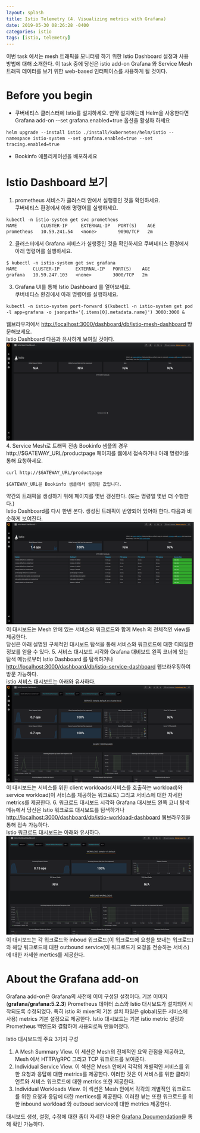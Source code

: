 ```yaml
---
layout: splash
title: Istio Telemetry (4. Visualizing metrics with Grafana)
date: 2019-05-30 08:26:28 -0400
categories: istio 
tags: [istio, telemetry]
---
```


이번 task 에서는 mesh 트래픽을 모니터링 하기 위한 Istio Dashboard 설정과 사용 방법에 대해 소개한다.
이 task 중에 당신은 istio add-on Grafana 와 Service Mesh 트래픽 데이터를 보기 위한 web-based 인터페이스를 사용하게 될 것이다.

# Before you begin
- 쿠버네티스 클러스터에 Istio를 설치하세요. 만약 설치하는데 Helm을 사용한다면 Grafana add-on --set grafana.enabled=true 옵션을 활성화 하세요
```
helm upgrade --install istio ./install/kubernetes/helm/istio --namespace istio-system --set grafana.enabled=true --set tracing.enabled=true 
```
- Bookinfo 애플리케이션을 배포하세요

# Istio Dashboard 보기
1. prometheus 서비스가 클러스터 안에서 실행중인 것을 확인하세요.  
쿠버네티스 환경에서 아래 명령어를 실행하세요.
```
kubectl -n istio-system get svc prometheus
NAME         CLUSTER-IP     EXTERNAL-IP   PORT(S)    AGE
prometheus   10.59.241.54   <none>        9090/TCP   2m
```
2. 클러스터에서 Grafana 서비스가 실행중인 것을 확인하세요
쿠버네티스 환경에서 아래 명령어를 실행하세요.
```
$ kubectl -n istio-system get svc grafana
NAME      CLUSTER-IP      EXTERNAL-IP   PORT(S)    AGE
grafana   10.59.247.103   <none>        3000/TCP   2m
```
3. Grafana UI를 통해 Istio Dashboard 를 열어보세요.  
쿠버네티스 환경에서 아래 명령어를 실행하세요.
```
kubectl -n istio-system port-forward $(kubectl -n istio-system get pod -l app=grafana -o jsonpath='{.items[0].metadata.name}') 3000:3000 &
```
웹브라우저에서 [http://localhost:3000/dashboard/db/istio-mesh-dashboard](http://localhost:3000/dasboard/db/istio-mesh-dashboard) 방문해보세요.  
Istio Dashboard 다음과 유사하게 보여질 것이다.  
![Istio Dashboard](/assets/images/istio/grafana-istio-dashboard.png)
4. Service Mesh로 트래픽 전송
Bookinfo 샘플의 경우 http://$GATEWAY_URL/productpage 페이지를 웹에서 접속하거나 아래 명령어를 통해 요청하세요.
```
curl http://$GATEWAY_URL/productpage
```
```
$GATEWAY_URL은 Bookinfo 샘플에서 설정된 값입니다.
```

약간의 트래픽을 생성하기 위해 페이지를 몇번 갱신한다. (또는 명령얼 몇번 더 수행한다.)  
Istio Dashboard를 다시 한번 본다. 생성된 트래픽이 반양되어 있어야 한다. 다음과 비슷하게 보여진다.
![dashboard-with-traffic](/assets/images/istio/dashboard-with-traffic.png)
이 대시보드는 Mesh 안에 있는 서비스와 워크로드와 함께 Mesh 의 전체적인 view를 제공한다.  
당신은 아래 설명된 구체적인 대시보드 탐색을 통해 서비스와 워크로드에 대한 디테일한 정보를 얻을 수 있다.
5. 서비스 대시보드 시각화
Grafana 대비보드 왼쪽 코너에 있는 탐색 메뉴로부터 Istio Dashboard 를 탐색하거나 [http://localhost:3000/dashboard/db/istio-service-dashboard](http://localhost:3000/dashboard/db/istio-service-dashboard) 웹브라우징하여 방문 가능하다.  
istio 서비스 대시보드는 아래와 유사하다.
![istio-service-dashboard.png](/assets/images/istio/istio-service-dashboard.png)
이 대시보드는 서비스를 위한 client workloads(서비스를 호출하는 workload)와 service workload(이 서비스를 제공하는 워크로드) 그리고 서비스에 대한 자세한 metrics를 제공한다.
6. 워크로드 대시보드 시각화
Grafana 대시보드 왼쪽 코너 탐색 메뉴에서 당신은 Istio 워크로드 대시보드를 탐색하거나 [http://localhost:3000/dashboard/db/istio-workload-dashboard](http://localhost:3000/dashboard/db/istio-workload-dashboard) 웹브라우징을 통해 접속 가능하다.  
Istio 워크로드 대시보드는 아래와 유사하다.
![istio-workload-dashboard](/assets/images/istio/istio-workload-dashboard.png)
이 대시보드는 각 워크로드와 inboud 워크로드(이 워크로드에 요청을 보내는 워크로드) 와 해당 워크로드에 대한 outbound service(이 워크로드가 요청을 전송하는 서비스) 에 대한 자세한 mertics를 제공한다.

# About the Grafana add-on
Grafana add-on은 Grafana의 사전에 이미 구성된 설정이다. 기본 이미지 (**grafana/grafana:5.2.3**) Prometheus 데이터 소스와 Istio 대시보드가 설치되어 시작되도록 수정되었다. 특히 istio 와 mixer의 기본 설치 파일은 global(모든 서비스에 사용) metrics 기본 설정으로 제공한다. Istio 대시보드는 기본 istio metric 설정과 Prometheus 백엔드와 결합하여 사용되로독 만들어졌다.  

Istio 대시보드의 주요 3가지 구성
1. A Mesh Summary View. 이 세션은 Mesh의 전체적인 요약 관점을 제공하고, Mesh 에서 HTTP/gRPC 그리고 TCP 워크로드를 보여준다.
2. Individual Service View. 이 섹션은 Mesh 안에서 각각의 개별적인 서비스를 위한 요청과 응답에 대한 metrics를 제공한다. 이러한 것은 이 서비스를 위한 클라이언트와 서비스 워크로드에 대한 metrics 또한 제공한다.
3. Individual Workloads View. 이 섹션은 Mesh 안에서 각각의 개별적인 워크로드를 위한 요청과 응답에 대한 mertices를 제공한다. 이러한 뷰는 또한 워크로드를 위한 inbound workload 와 outboud service에 대한 metrics 제공한다.  

대시보드 생성, 설정, 수정에 대한 좀더 자세한 내용은 [Grafana Documendation](https://grafana.com/docs/)을 통해 확인 가능하다.
